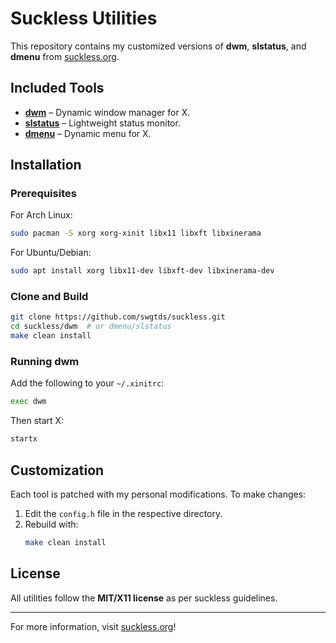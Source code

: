 # Suckless Utilities

This repository contains my customized versions of **dwm**, **slstatus**, and **dmenu** from [suckless.org](https://suckless.org/).

## Included Tools

- **[dwm](https://dwm.suckless.org/)** – Dynamic window manager for X.
- **[slstatus](https://tools.suckless.org/slstatus/)** – Lightweight status monitor.
- **[dmenu](https://tools.suckless.org/dmenu/)** – Dynamic menu for X.

## Installation

### Prerequisites
For Arch Linux:
```sh
sudo pacman -S xorg xorg-xinit libx11 libxft libxinerama
```
For Ubuntu/Debian:
```sh
sudo apt install xorg libx11-dev libxft-dev libxinerama-dev
```

### Clone and Build
```sh
git clone https://github.com/swgtds/suckless.git
cd suckless/dwm  # or dmenu/slstatus
make clean install
```

### Running dwm
Add the following to your `~/.xinitrc`:
```sh
exec dwm
```
Then start X:
```sh
startx
```

## Customization
Each tool is patched with my personal modifications. To make changes:
1. Edit the `config.h` file in the respective directory.
2. Rebuild with:
   ```sh
   make clean install
   ```

## License
All utilities follow the **MIT/X11 license** as per suckless guidelines.

---
For more information, visit [suckless.org](https://suckless.org/)!

